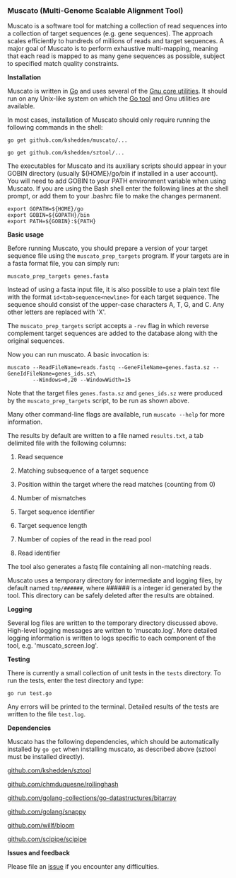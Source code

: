 ### Muscato (Multi-Genome Scalable Alignment Tool)

Muscato is a software tool for matching a collection of read sequences
into a collection of target sequences (e.g. gene sequences).  The
approach scales efficiently to hundreds of millions of reads and
target sequences.  A major goal of Muscato is to perform exhaustive
multi-mapping, meaning that each read is mapped to as many gene
sequences as possible, subject to specified match quality constraints.

__Installation__

Muscato is written in [Go](https://golang.org) and uses several of the
[Gnu core
utilities](http://www.gnu.org/software/coreutils/coreutils.html).  It
should run on any Unix-like system on which the [Go
tool](https://golang.org/dl) and Gnu utilities are available.

In most cases, installation of Muscato should only require running the
following commands in the shell:

```
go get github.com/kshedden/muscato/...

go get github.com/kshedden/sztool/...
```

The executables for Muscato and its auxiliary scripts should appear in
your GOBIN directory (usually ${HOME}/go/bin if installed in a user
account).  You will need to add GOBIN to your PATH environment
variable when using Muscato.  If you are using the Bash shell enter
the following lines at the shell prompt, or add them to your .bashrc
file to make the changes permanent.

```
export GOPATH=${HOME}/go
export GOBIN=${GOPATH}/bin
export PATH=${GOBIN}:${PATH}
```

__Basic usage__

Before running Muscato, you should prepare a version of your target
sequence file using the `muscato_prep_targets` program.  If your
targets are in a fasta format file, you can simply run:

```
muscato_prep_targets genes.fasta
```

Instead of using a fasta input file, it is also possible to use a
plain text file with the format `id<tab>sequence<newline>` for each
target sequence.  The sequence should consist of the upper-case
characters A, T, G, and C.  Any other letters are replaced with 'X'.

The `muscato_prep_targets` script accepts a `-rev` flag in which
reverse complement target sequences are added to the database along
with the original sequences.

Now you can run muscato.  A basic invocation is:

```
muscato --ReadFileName=reads.fastq --GeneFileName=genes.fasta.sz --GeneIdFileName=genes_ids.sz\
        --Windows=0,20 --WindowWidth=15
```

Note that the target files `genes.fasta.sz` and `genes_ids.sz` were
produced by the `muscato_prep_targets` script, to be run as shown
above.

Many other command-line flags are available, run `muscato --help` for
more information.

The results by default are written to a file named `results.txt`, a
tab delimited file with the following columns:

1. Read sequence

2. Matching subsequence of a target sequence

3. Position within the target where the read matches (counting from 0)

4. Number of mismatches

5. Target sequence identifier

6. Target sequence length

7. Number of copies of the read in the read pool

8. Read identifier

The tool also generates a fastq file containing all non-matching reads.

Muscato uses a temporary directory for intermediate and logging files,
by default named `tmp/######`, where ###### is a integer id generated
by the tool.  This directory can be safely deleted after the results
are obtained.

__Logging__

Several log files are written to the temporary directory discussed
above.  High-level logging messages are written to 'muscato.log'.
More detailed logging information is written to logs specific to each
component of the tool, e.g. 'muscato_screen.log'.

__Testing__

There is currently a small collection of unit tests in the `tests`
directory.  To run the tests, enter the test directory and type:

```
go run test.go
```

Any errors will be printed to the terminal.  Detailed results of the
tests are written to the file `test.log`.

__Dependencies__

Muscato has the following dependencies, which should be automatically
installed by `go get` when installing muscato, as described above
(sztool must be installed directly).

[github.com/kshedden/sztool](http://github.com/kshedden/sztool)

[github.com/chmduquesne/rollinghash](http://github.com/chmduquesne/rollinghash)

[github.com/golang-collections/go-datastructures/bitarray](https://github.com/golang-collections/go-datastructures/tree/master/bitarray)

[github.com/golang/snappy](http://github.com/golang/snappy)

[github.com/willf/bloom](http://github.com/willf/bloom)

[github.com/scipipe/scipipe](http://github.com/scipipe/scipipe)

__Issues and feedback__

Please file an [issue](https://github.com/kshedden/muscato/issues) if
you encounter any difficulties.